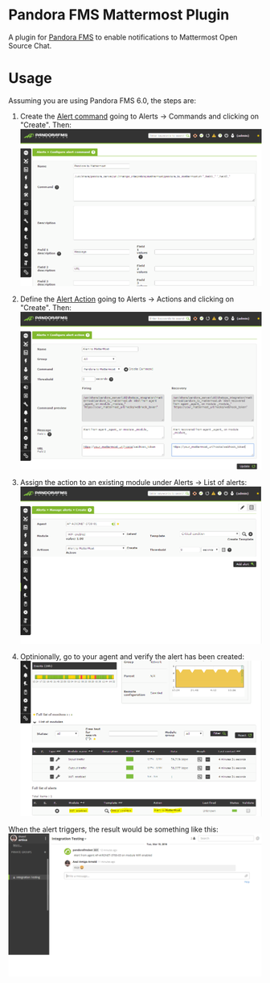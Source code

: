 # Pandora FMS Mattermost Plugin

A plugin for [Pandora FMS](https://github.com/pandorafms/pandorafms) to enable notifications to Mattermost Open Source Chat.

# Usage

Assuming you are using Pandora FMS 6.0, the steps are:

1. Create the [Alert command](https://pandorafms.com/manual/en/documentation/04_using/01_alerts#the_alert_command) going to Alerts -> Commands and clicking on "Create". Then:
   ![create command](help/images/1-set-up-the-mattermost-command.png?raw=true "Set up Mattermost Command")

2. Define the [Alert Action](https://pandorafms.com/manual/en/documentation/04_using/01_alerts#alert_actions) going to Alerts -> Actions and clicking on "Create". Then:
   ![create action](help/images/2-set-up-the-mattermost-action.png?raw=true "Set up Mattermost Action")

3. Assign the action to an existing module under Alerts -> List of alerts:
   ![assign template to module](../help/images/3-assign-template-to-module.png?raw=true "Assign a template to a module")

4. Optinionally, go to your agent and verify the alert has been created:
   ![Verify the alert creation](../help/images/4-verify.png?raw=true "Verify the alert creation")

When the alert triggers, the result would be something like this:
![Mattermost-real-example](../help/images/5-mattermost-result.png?raw=true "Mattermost real example")
